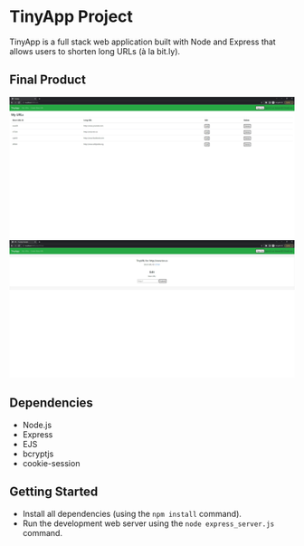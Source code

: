 # TinyApp Project

TinyApp is a full stack web application built with Node and Express that allows users to shorten long URLs (à la bit.ly).

## Final Product

!["Logged-in as user with their URLs"](https://github.com/zachmanac/tinyapp/blob/master/docs/screenshottinyapp1.jpg)
!["Logged-in edit page"](https://github.com/zachmanac/tinyapp/blob/master/docs/screenshottinyapp2.jpg)

## Dependencies

- Node.js
- Express
- EJS
- bcryptjs
- cookie-session

## Getting Started

- Install all dependencies (using the `npm install` command).
- Run the development web server using the `node express_server.js` command.